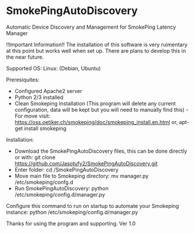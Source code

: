 # SmokePingAutoDiscovery
Automatic Device Discovery and Management for SmokePing Latency Manager

  !!Important Information!!
  The installation of this software is very ruimentary at this point but works well when set up. There are plans to develop this in the     near future.
  
  Supported OS: Linux: (Debian, Ubuntu)
  
  Preresiquites:
  - Configured Apache2 server
  - Python 2/3 installed
  - Clean Smokeping Installation (This program will delete any current configuration, data will be kept but you will need to manually find     this) - For move visit: https://oss.oetiker.ch/smokeping/doc/smokeping_install.en.html or, apt-get install smokeping
  
  Installation:
  - Download the SmokePingAutoDiscovery files, this can be done directly or with: 
    git clone https://github.com/Jasotufy2/SmokePingAutoDiscovery.git
  - Enter folder: cd /SmokePingAutoDiscovery
  - Move main file to Smokeping directory: mv manager.py /etc/smokeping/confg.d
  - Run SmokePingAutoDiscovery: python /etc/smokeping/config.d/manager.py
  
  Configure this command to run on startup to automate your Smokeping instance:
  python /etc/smokeping/config.d/manager.py
  
Thanks for using the program and supporting.
Ver 1.0
  
